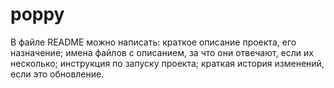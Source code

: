 # poppy
В файле README можно написать:
краткое описание проекта, его назначение;
имена файлов с описанием, за что они отвечают, если их несколько;
инструкция по запуску проекта;
краткая история изменений, если это обновление.
